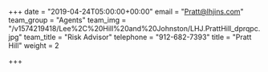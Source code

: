 +++
date = "2019-04-24T05:00:00+00:00"
email = "Pratt@lhjins.com"
team_group = "Agents"
team_img = "/v1574219418/Lee%2C%20Hill%20and%20Johnston/LHJ.PrattHill_dprqpc.jpg"
team_title = "Risk Advisor"
telephone = "912-682-7393"
title = "Pratt Hill"
weight = 2

+++
